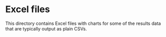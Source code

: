 # Excel files
This directory contains Excel files with charts for some of the results data that are typically output as plain CSVs.
